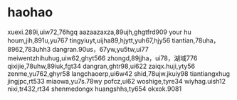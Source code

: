 # haohao
xuexi.289i,uiw72,76hgq
aazaazaxza,89ujh,ghgtfrd909
your hu houm,jih,891u,yu767
tingyiuyt,uijha89,hjytt,yuh67,hjy56
tiantian,78uha，8962,783uhh3
dangran.90us，67yw,yu5tw,ui77
meiwentzhihuhug,uiw62,ghyt566
zhongd,89jjha，ui78，湖域776
qixijie,78uhw,89iuk,fgt34
dangran,ghtr98,ui622
zaiqx.huji,yty56
zenme,yu762,ghyr58
langchaoerp,ui6w42
shid,78ujw.jkuiy98
tiantiangxhug
jingjpc,rt533
miaowa,yu7s.78wy
pofcz,ui62
woshige,tyre34
wiyhag.uish12
nixi,tr432,rt34
shenmedongx
huangshhs,ty654
okxok.9081
